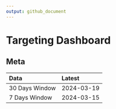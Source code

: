 ```yaml
---
output: github_document
---
```


# Targeting Dashboard



## Meta


|Data           |Latest     |
|:--------------|:----------|
|30 Days Window |2024-03-19 |
|7 Days Window  |2024-03-15 |
